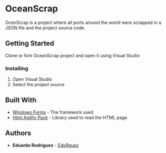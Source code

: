 # OceanScrap

OcenScrap is a project where all ports around the world were scrapped in a JSON file and the project source code.

## Getting Started

Clone or fork OceanScrap project and open it using Visual Studio

### Installing

1. Open Visual Studio
2. Select the project source

## Built With

* [Windows Forms](https://docs.microsoft.com/en-us/dotnet/framework/winforms/) - The framework used
* [Html Agility Pack](https://html-agility-pack.net/) - Library used to read the HTML page


## Authors

* **Eduardo Rodríguez** - [EdoRguez](https://github.com/EdoRguez)
